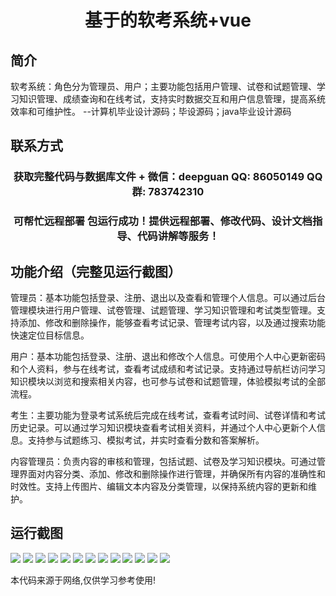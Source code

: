 <p><h1 align="center">基于的软考系统+vue</h1></p>

## 简介
软考系统：角色分为管理员、用户；主要功能包括用户管理、试卷和试题管理、学习知识管理、成绩查询和在线考试，支持实时数据交互和用户信息管理，提高系统效率和可维护性。    --计算机毕业设计源码；毕设源码；java毕业设计源码


## 联系方式
<p><h3 align="center">获取完整代码与数据库文件 + 微信：deepguan QQ: 86050149 QQ群: 783742310</h3></p>
<p><h3 align="center">可帮忙远程部署 包运行成功！提供远程部署、修改代码、设计文档指导、代码讲解等服务！</h3></p>

## 功能介绍（完整见运行截图）
管理员：基本功能包括登录、注册、退出以及查看和管理个人信息。可以通过后台管理模块进行用户管理、试卷管理、试题管理、学习知识管理和考试类型管理。支持添加、修改和删除操作，能够查看考试记录、管理考试内容，以及通过搜索功能快速定位目标信息。

用户：基本功能包括登录、注册、退出和修改个人信息。可使用个人中心更新密码和个人资料，参与在线考试，查看考试成绩和考试记录。支持通过导航栏访问学习知识模块以浏览和搜索相关内容，也可参与试卷和试题管理，体验模拟考试的全部流程。

考生：主要功能为登录考试系统后完成在线考试，查看考试时间、试卷详情和考试历史记录。可以通过学习知识模块查看考试相关资料，并通过个人中心更新个人信息。支持参与试题练习、模拟考试，并实时查看分数和答案解析。

内容管理员：负责内容的审核和管理，包括试题、试卷及学习知识模块。可通过管理界面对内容分类、添加、修改和删除操作进行管理，并确保所有内容的准确性和时效性。支持上传图片、编辑文本内容及分类管理，以保持系统内容的更新和维护。


## 运行截图
![](https://bs-1329754181.cos.ap-shanghai.myqcloud.com/ssm/SoftExamSystem/img/001.jpg)
![](https://bs-1329754181.cos.ap-shanghai.myqcloud.com/ssm/SoftExamSystem/img/002.jpg)
![](https://bs-1329754181.cos.ap-shanghai.myqcloud.com/ssm/SoftExamSystem/img/003.jpg)
![](https://bs-1329754181.cos.ap-shanghai.myqcloud.com/ssm/SoftExamSystem/img/004.jpg)
![](https://bs-1329754181.cos.ap-shanghai.myqcloud.com/ssm/SoftExamSystem/img/005.jpg)
![](https://bs-1329754181.cos.ap-shanghai.myqcloud.com/ssm/SoftExamSystem/img/006.jpg)
![](https://bs-1329754181.cos.ap-shanghai.myqcloud.com/ssm/SoftExamSystem/img/007.jpg)
![](https://bs-1329754181.cos.ap-shanghai.myqcloud.com/ssm/SoftExamSystem/img/008.jpg)
![](https://bs-1329754181.cos.ap-shanghai.myqcloud.com/ssm/SoftExamSystem/img/009.jpg)
![](https://bs-1329754181.cos.ap-shanghai.myqcloud.com/ssm/SoftExamSystem/img/010.jpg)
![](https://bs-1329754181.cos.ap-shanghai.myqcloud.com/ssm/SoftExamSystem/img/011.jpg)
![](https://bs-1329754181.cos.ap-shanghai.myqcloud.com/ssm/SoftExamSystem/img/012.jpg)
![](https://bs-1329754181.cos.ap-shanghai.myqcloud.com/ssm/SoftExamSystem/img/013.jpg)

<p>本代码来源于网络,仅供学习参考使用!</p>
